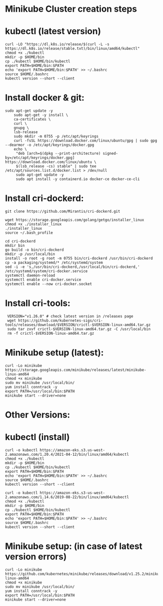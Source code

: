 # Minikube Cluster creation steps

# kubectl (latest version)
    
    curl -LO "https://dl.k8s.io/release/$(curl -L -s https://dl.k8s.io/release/stable.txt)/bin/linux/amd64/kubectl"
    chmod +x ./kubectl
    mkdir -p $HOME/bin
    cp ./kubectl $HOME/bin/kubectl
    export PATH=$HOME/bin:$PATH
    echo 'export PATH=$HOME/bin:$PATH' >> ~/.bashrc
    source $HOME/.bashrc
    kubectl version --short --client

# Install docker & git:

	sudo apt-get update -y
        sudo apt-get -y install \
        ca-certificates \
        curl \
        gnupg \
        lsb-release
        sudo mkdir -m 0755 -p /etc/apt/keyrings
        curl -fsSL https://download.docker.com/linux/ubuntu/gpg | sudo gpg --dearmor -o /etc/apt/keyrings/docker.gpg
        echo \
         "deb [arch=$(dpkg --print-architecture) signed-by=/etc/apt/keyrings/docker.gpg] https://download.docker.com/linux/ubuntu \
         $(lsb_release -cs) stable" | sudo tee /etc/apt/sources.list.d/docker.list > /dev/null
         sudo apt-get update -y 
         sudo apt install -y containerd.io docker-ce docker-ce-cli 
	

# Install cri-dockerd:
	git clone https://github.com/Mirantis/cri-dockerd.git

	wget https://storage.googleapis.com/golang/getgo/installer_linux
    chmod +x ./installer_linux
    ./installer_linux
    source ~/.bash_profile

	cd cri-dockerd
    mkdir bin
    go build -o bin/cri-dockerd
    mkdir -p /usr/local/bin
    install -o root -g root -m 0755 bin/cri-dockerd /usr/bin/cri-dockerd
    cp -a packaging/systemd/* /etc/systemd/system
    sed -i -e 's,/usr/bin/cri-dockerd,/usr/local/bin/cri-dockerd,' /etc/systemd/system/cri-docker.service
    systemctl daemon-reload
    systemctl enable cri-docker.service
    systemctl enable --now cri-docker.socket

# Install cri-tools:

     VERSION="v1.26.0" # check latest version in /releases page
     wget https://github.com/kubernetes-sigs/cri-tools/releases/download/$VERSION/crictl-$VERSION-linux-amd64.tar.gz
     sudo tar zxvf crictl-$VERSION-linux-amd64.tar.gz -C /usr/local/bin
     rm -f crictl-$VERSION-linux-amd64.tar.gz

# Minikube setup (latest):
	curl -Lo minikube https://storage.googleapis.com/minikube/releases/latest/minikube-linux-amd64
	chmod +x minikube
	sudo mv minikube /usr/local/bin/
	yum install conntrack -y
	export PATH=/usr/local/bin:$PATH
	minikube start --driver=none

# Other Versions:

# kubectl (install)
	curl -o kubectl https://amazon-eks.s3.us-west-2.amazonaws.com/1.20.4/2021-04-12/bin/linux/amd64/kubectl
	chmod +x ./kubectl
	mkdir -p $HOME/bin
	cp ./kubectl $HOME/bin/kubectl
	export PATH=$HOME/bin:$PATH
	echo 'export PATH=$HOME/bin:$PATH' >> ~/.bashrc
	source $HOME/.bashrc
	kubectl version --short --client
	
	curl -o kubectl https://amazon-eks.s3-us-west-2.amazonaws.com/1.14.6/2019-08-22/bin/linux/amd64/kubectl
	chmod +x ./kubectl
	mkdir -p $HOME/bin
	cp ./kubectl $HOME/bin/kubectl
	export PATH=$HOME/bin:$PATH
	echo 'export PATH=$HOME/bin:$PATH' >> ~/.bashrc
	source $HOME/.bashrc
	kubectl version --short --client
	
# Minikube setup: (in case of latest version errors)
	curl -Lo minikube https://github.com/kubernetes/minikube/releases/download/v1.25.2/minikube-linux-amd64
	chmod +x minikube
	sudo mv minikube /usr/local/bin/
	yum install conntrack -y
	export PATH=/usr/local/bin:$PATH
	minikube start --driver=none
